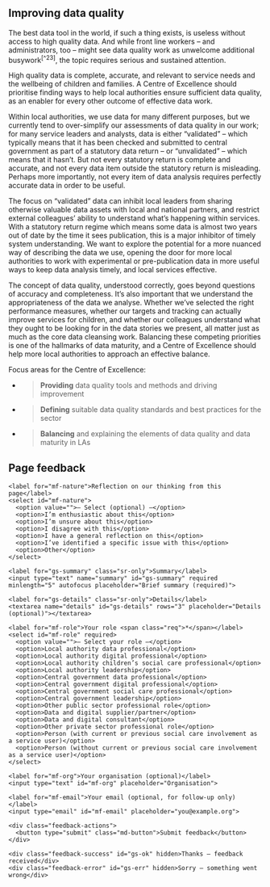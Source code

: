 ## Improving data quality

The best data tool in the world, if such a thing exists, is useless without access to high quality data. And while front line workers – and administrators, too – might see data quality work as unwelcome additional busywork<sup>[^23]</sup>, the topic requires serious and sustained attention.

High quality data is complete, accurate, and relevant to service needs and the wellbeing of children and families. A Centre of Excellence should prioritise finding ways to help local authorities ensure sufficient data quality, as an enabler for every other outcome of effective data work.

Within local authorities, we use data for many different purposes, but we currently tend to over-simplify our assessments of data quality in our work; for many service leaders and analysts, data is either “validated” – which typically means that it has been checked and submitted to central government as part of a statutory data return – or “unvalidated” – which means that it hasn’t. But not every statutory return is complete and accurate, and not every data item outside the statutory return is misleading. Perhaps more importantly, not every item of data analysis requires perfectly accurate data in order to be useful.

The focus on “validated” data can inhibit local leaders from sharing otherwise valuable data assets with local and national partners, and restrict external colleagues’ ability to understand what’s happening within services. With a statutory return regime which means some data is almost two years out of date by the time it sees publication, this is a major inhibitor of timely system understanding. We want to explore the potential for a more nuanced way of describing the data we use, opening the door for more local authorities to work with experimental or pre-publication data in more useful ways to keep data analysis timely, and local services effective.

The concept of data quality, understood correctly, goes beyond questions of accuracy and completeness. It’s also important that we understand the appropriateness of the data we analyse. Whether we’ve selected the right performance measures, whether our targets and tracking can actually improve services for children, and whether our colleagues understand what they ought to be looking for in the data stories we present, all matter just as much as the core data cleansing work. Balancing these competing priorities is one of the hallmarks of data maturity, and a Centre of Excellence should help more local authorities to approach an effective balance.

Focus areas for the Centre of Excellence:

- > **Providing** data quality tools and methods and driving improvement

- > **Defining** suitable data quality standards and best practices for the sector

- > **Balancing** and explaining the elements of data quality and data maturity in LAs



<!--- feedback form only below here -->


<div class="feedback-section feedback-compact" id="sheets">
  <h2>Page feedback</h2>
  <form id="gs-form">
    <input type="hidden" name="page" id="gs-page">
    <input type="text" name="hp_field" id="hp_field" style="display:none" tabindex="-1" autocomplete="off">

    <label for="mf-nature">Reflection on our thinking from this page</label>
    <select id="mf-nature">
      <option value="">— Select (optional) —</option>
      <option>I’m enthusiastic about this</option>
      <option>I’m unsure about this</option>
      <option>I disagree with this</option>
      <option>I have a general reflection on this</option>
      <option>I’ve identified a specific issue with this</option>
      <option>Other</option>
    </select>
    
    <label for="gs-summary" class="sr-only">Summary</label>
    <input type="text" name="summary" id="gs-summary" required minlength="5" autofocus placeholder="Brief summary (required)">

    <label for="gs-details" class="sr-only">Details</label>
    <textarea name="details" id="gs-details" rows="3" placeholder="Details (optional)"></textarea>

    <label for="mf-role">Your role <span class="req">*</span></label>
    <select id="mf-role" required>
      <option value="">— Select your role —</option>
      <option>Local authority data professional</option>
      <option>Local authority digital professional</option>
      <option>Local authority children’s social care professional</option>
      <option>Local authority leadership</option>
      <option>Central government data professional</option>
      <option>Central government digital professional</option>
      <option>Central government social care professional</option>
      <option>Central government leadership</option>
      <option>Other public sector professional role</option>
      <option>Data and digital supplier/partner</option>
      <option>Data and digital consultant</option>
      <option>Other private sector professional role</option>
      <option>Person (with current or previous social care involvement as a service user)</option>
      <option>Person (without current or previous social care involvement as a service user)</option>
    </select>

    <label for="mf-org">Your organisation (optional)</label>
    <input type="text" id="mf-org" placeholder="Organisation">

    <label for="mf-email">Your email (optional, for follow-up only)</label>
    <input type="email" id="mf-email" placeholder="you@example.org">

    <div class="feedback-actions">
      <button type="submit" class="md-button">Submit feedback</button>
    </div>

    <div class="feedback-success" id="gs-ok" hidden>Thanks — feedback received</div>
    <div class="feedback-error" id="gs-err" hidden>Sorry — something went wrong</div>
  </form>
</div>



